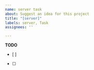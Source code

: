 ```yaml
---
name: server task
about: Suggest an idea for this project
title: "[server]"
labels: server, Task
assignees: ''

---
```


**TODO**
- [ ]
- [ ]
